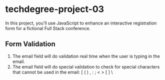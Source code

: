 # techdegree-project-03
In this project, you'll use JavaScript to enhance an interactive registration form for a fictional Full Stack conference.

## Form Validation
1. The email field will do validation real time when the user is typing in the email.
2. The email field will do special validation to check for special characters that cannot be used in the email: [ ( ) , : ; < > [ ] \